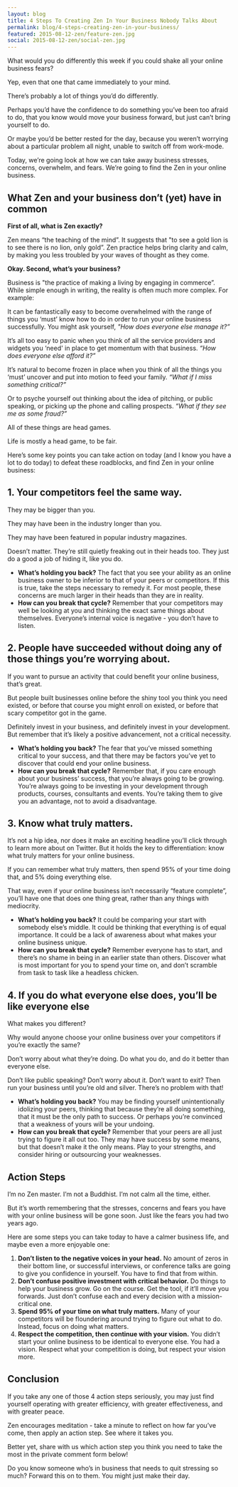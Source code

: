```yaml
---
layout: blog
title: 4 Steps To Creating Zen In Your Business Nobody Talks About
permalink: blog/4-steps-creating-zen-in-your-business/
featured: 2015-08-12-zen/feature-zen.jpg
social: 2015-08-12-zen/social-zen.jpg
---
```

What would you do differently this week if you could shake all your online business fears?

Yep, even that one that came immediately to your mind.

There’s probably a lot of things you’d do differently.

Perhaps you’d have the confidence to do something you’ve been too afraid to do, that you know would move your business forward, but just can’t bring yourself to do.

Or maybe you’d be better rested for the day, because you weren’t worrying about a particular problem all night, unable to switch off from work-mode.

Today, we’re going look at how we can take away business stresses, concerns, overwhelm, and fears. We’re going to find the Zen in your online business.
<!--more-->
## What Zen and your business don’t (yet) have in common

**First of all, what is Zen exactly?**

Zen means “the teaching of the mind”. It suggests that "to see a gold lion is to see there is no lion, only gold”. Zen practice helps bring clarity and calm, by making you less troubled by your waves of thought as they come.

**Okay. Second, what’s your business?**

Business is "the practice of making a living by engaging in commerce”. While simple enough in writing, the reality is often much more complex. For example:

It can be fantastically easy to become overwhelmed with the range of things you ‘must’ know how to do in order to run your online business successfully. You might ask yourself, *"How does everyone else manage it?”*

It’s all too easy to panic when you think of all the service providers and widgets you ‘need' in place to get momentum with that business. *“How does everyone else afford it?”*

It’s natural to become frozen in place when you think of all the things you ‘must’ uncover and put into motion to feed your family. *“What if I miss something critical?”*

Or to psyche yourself out thinking about the idea of pitching, or public speaking, or picking up the phone and calling prospects. *“What if they see me as some fraud?”*

All of these things are head games.

Life is mostly a head game, to be fair.

Here’s some key points you can take action on today (and I know you have a lot to do today) to defeat these roadblocks, and find Zen in your online business:

## 1. Your competitors feel the same way.

They may be bigger than you.

They may have been in the industry longer than you.

They may have been featured in popular industry magazines.

Doesn’t matter. They’re still quietly freaking out in their heads too. They just do a good a job of hiding it, like you do.

* **What’s holding you back?** The fact that you see your ability as an online business owner to be inferior to that of your peers or competitors. If this is true, take the steps necessary to remedy it. For most people, these concerns are much larger in their heads than they are in reality.
* **How can you break that cycle?** Remember that your competitors may well be looking at you and thinking the exact same things about themselves. Everyone’s internal voice is negative - you don’t have to listen. 

## 2. People have succeeded without doing any of those things you’re worrying about.

If you want to pursue an activity that could benefit your online business, that’s great.

But people built businesses online before the shiny tool you think you need existed, or before that course you might enroll on existed, or before that scary competitor got in the game.

Definitely invest in your business, and definitely invest in your development. But remember that it’s likely a positive advancement, not a critical necessity.

* **What’s holding you back?** The fear that you’ve missed something critical to your success, and that there may be factors you’ve yet to discover that could end your online business.
* **How can you break that cycle?** Remember that, if you care enough about your business’ success, that you’re always going to be growing. You’re always going to be investing in your development through products, courses, consultants and events. You’re taking them to give you an advantage, not to avoid a disadvantage.

## 3. Know what truly matters.

It’s not a hip idea, nor does it make an exciting headline you’ll click through to learn more about on Twitter. But it holds the key to differentiation: know what truly matters for your online business.

If you can remember what truly matters, then spend 95% of your time doing that, and 5% doing everything else.

That way, even if your online business isn’t necessarily “feature complete”, you’ll have one that does one thing great, rather than any things with mediocrity.

* **What’s holding you back?** It could be comparing your start with somebody else’s middle. It could be thinking that everything is of equal importance. It could be a lack of awareness about what makes your online business unique.
* **How can you break that cycle?** Remember everyone has to start, and there’s no shame in being in an earlier state than others. Discover what is most important for you to spend your time on, and don’t scramble from task to task like a headless chicken.

## 4. If you do what everyone else does, you’ll be like everyone else

What makes you different?

Why would anyone choose your online business over your competitors if you’re exactly the same?

Don’t worry about what they’re doing. Do what you do, and do it better than everyone else.

Don’t like public speaking? Don’t worry about it. Don’t want to exit? Then run your business until you’re old and silver. There’s no problem with that!

* **What’s holding you back?** You may be finding yourself unintentionally idolizing your peers, thinking that because they’re all doing something, that it must be the only path to success. Or perhaps you’re convinced that a weakness of yours will be your undoing.
* **How can you break that cycle?** Remember that your peers are all just trying to figure it all out too. They may have success by some means, but that doesn’t make it the only means. Play to your strengths, and consider hiring or outsourcing your weaknesses.

## Action Steps

I’m no Zen master. I’m not a Buddhist. I’m not calm all the time, either.

But it’s worth remembering that the stresses, concerns and fears you have with your online business will be gone soon. Just like the fears you had two years ago.

Here are some steps you can take today to have a calmer business life, and maybe even a more enjoyable one:

1. **Don’t listen to the negative voices in your head.** No amount of zeros in their bottom line, or successful interviews, or conference talks are going to give you confidence in yourself. You have to find that from within.
2. **Don’t confuse positive investment with critical behavior.** Do things to help your business grow. Go on the course. Get the tool, if it’ll move you forwards. Just don’t confuse each and every decision with a mission-critical one.
3. **Spend 95% of your time on what truly matters.** Many of your competitors will be floundering around trying to figure out what to do. Instead, focus on doing what matters.
4. **Respect the competition, then continue with your vision.** You didn’t start your online business to be identical to everyone else. You had a vision. Respect what your competition is doing, but respect your vision more.

## Conclusion

If you take any one of those 4 action steps seriously, you may just find yourself operating with greater efficiency, with greater effectiveness, and with greater peace.

Zen encourages meditation - take a minute to reflect on how far you’ve come, then apply an action step. See where it takes you.

Better yet, share with us which action step you think you need to take the most in the private comment form below!

Do you know someone who’s in business that needs to quit stressing so much? Forward this on to them. You might just make their day.

